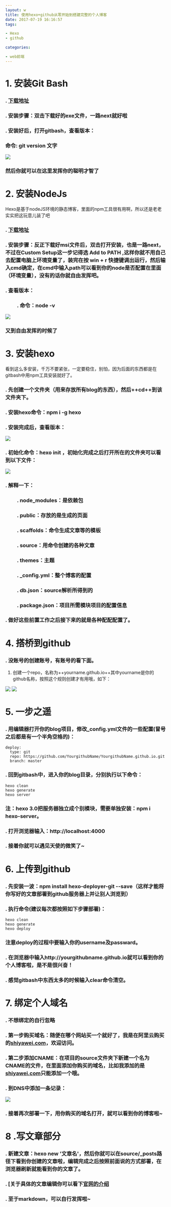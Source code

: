 ```yaml
---
layout: w
title: 使用hexo+github从零开始到搭建完整的个人博客
date: 2017-07-19 16:16:57
tags: 

- Hexo 
- github

categories: 

- web前端 
---
```




# 1. 安装Git Bash

### . [下载地址](https://git-for-windows.github.io/)
### . 安装步骤：双击下载好的exe文件，一路next就好啦

### . 安装好后，打开gitbash，查看版本：

### 命令: git version  **文字**
![](http://otbt7qcgu.bkt.clouddn.com//17-7-19/24323927.jpg)

### 然后你就可以在这里发挥你的聪明才智了


# 2. 安装NodeJs

Hexo是基于nodeJS环境的静态博客，里面的npm工具很有用啊，所以还是老老实实把这玩意儿装了吧

### . [下载地址](https://nodejs.org/en/)

### . 安装步骤：反正下载好msi文件后，双击打开安装，也是一路next，不过在Custom Setup这一步记得选 Add to PATH ,这样你就不用自己去配置电脑上环境变量了，装完在按 win + r 快捷键调出运行，然后输入cmd确定，在cmd中输入path可以看到你的node是否配置在里面（环境变量），没有的话你就自由发挥吧。
    
### . 查看版本：

### &emsp;&emsp;  **.** 命令：node -v
![](http://otbt7qcgu.bkt.clouddn.com//17-7-19/8387677.jpg)

### 又到自由发挥的时候了

# 3. 安装hexo

看到这么多安装，千万不要紧张，一定要稳住，别怕，因为后面的东西都是在gitbash中用npm工具安装就好了。


### . 先创建一个文件夹（用来存放所有blog的东西），然后++cd++到该文件夹下。

### . 安装hexo命令：npm i -g hexo

### . 安装完成后，查看版本：

![](http://otbt7qcgu.bkt.clouddn.com//17-7-19/37799597.jpg)

### . 初始化命令：hexo init ，初始化完成之后打开所在的文件夹可以看到以下文件：
![](http://otbt7qcgu.bkt.clouddn.com//17-7-19/47441658.jpg)

### . 解释一下：

### &emsp;&emsp;  **.** node_modules：是依赖包

### &emsp;&emsp;  **.** public：存放的是生成的页面

### &emsp;&emsp;  **.** scaffolds：命令生成文章等的模板

### &emsp;&emsp;  **.** source：用命令创建的各种文章

### &emsp;&emsp;  **.** themes：主题

### &emsp;&emsp;  **.** _config.yml：整个博客的配置

### &emsp;&emsp;  **.** db.json：source解析所得到的

### &emsp;&emsp;  **.** package.json：项目所需模块项目的配置信息


### . 做好这些前置工作之后接下来的就是各种配配配置了。



# 4. 搭桥到github

### . 没账号的创建账号，有账号的看下面。

1. 创建一个repo，名称为++yourname.github.io++其中yourname是你的github名称，按照这个规则创建才有用哦，如下：

![](http://otbt7qcgu.bkt.clouddn.com//17-7-19/60398318.jpg)
![](http://otbt7qcgu.bkt.clouddn.com//17-7-19/15906142.jpg)


# 5. 一步之遥


### . 用编辑器打开你的blog项目，修改_config.yml文件的一些配置(冒号之后都是有一个半角空格的)：


```
deploy:
  type: git
  repo: https://github.com/YourgithubName/YourgithubName.github.io.git
  branch: master
```


### . 回到gitbash中，进入你的blog目录，分别执行以下命令：


```
hexo clean
hexo generate
hexo server
```

### 注：hexo 3.0把服务器独立成个别模块，需要单独安装：npm i hexo-server。


### . 打开浏览器输入：http://localhost:4000

### . 接着你就可以遇见天使的微笑了~


# 6. 上传到github

### . 先安装一波：npm install hexo-deployer-git --save（这样才能将你写好的文章部署到github服务器上并让别人浏览到）

### . 执行命令(建议每次都按照如下步骤部署)：


```
hexo clean
hexo generate
hexo deploy
```


### 注意deploy的过程中要输入你的username及passward。

### . 在浏览器中输入http://yourgithubname.github.io就可以看到你的个人博客啦，是不是很兴奋！


### . 感觉gitbash中东西太多的时候输入clear命令清空。



# 7. 绑定个人域名

### . 不想绑定的自行忽略

### . 第一步购买域名：随便在哪个网站买一个就好了，我是在阿里云购买的[shiyawei.com](http://shiyawei.com/)，欢迎访问。

### . 第二步添加CNAME：在项目的source文件夹下新建一个名为CNAME的文件，在里面添加你购买的域名，比如我添加的是[shiyawei.com](http://shiyawei.com/)只能添加一个哦。

### . 到DNS中添加一条记录：

![](http://otbt7qcgu.bkt.clouddn.com//17-7-19/47618043.jpg)

### . 接着再次部署一下，用你购买的域名打开，就可以看到你的博客啦~


# 8 .写文章部分

### . 新建文章：hexo new '文章名'，然后你就可以在source/_posts路径下看到你创建的文章啦，编辑完成之后按照前面说的方式部署，在浏览器刷新就能看到你的文章了。

### . [关于具体的文章编辑你可以看下[官网的介绍](https://hexo.io/zh-cn/docs/writing.html)

### . 至于markdown，可以自行发挥啦~

